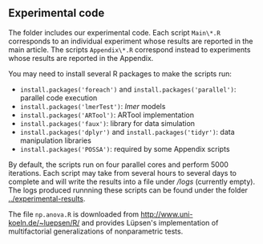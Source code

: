 ## Experimental code

The folder includes our experimental code. Each script ``Main\*.R`` corresponds to an individual experiment whose results are reported in the main article. The scripts ``Appendix\*.R`` correspond instead to experiments whose results are reported in the Appendix. 

You may need to install several R packages to make the scripts run: 

- ``install.packages('foreach')`` and  ``install.packages('parallel')``: parallel code execution
- ``install.packages('lmerTest')``: *lmer* models
- ``install.packages('ARTool')``: ARTool implementation
- ``install.packages('faux')``: library for data simulation
- ``install.packages('dplyr')`` and ``install.packages('tidyr')``: data manipulation libraries
- ``install.packages('POSSA')``: required by some Appendix scripts

By default, the scripts run on four parallel cores and perform 5000 iterations. Each script may take from several hours to several days to complete and will write the results into a file under */logs* (currently empty). The logs produced runnning these scripts can be found under the folder [../experimental-results](../experimental-results/).

The file ``np.anova.R`` is downloaded from http://www.uni-koeln.de/~luepsen/R/ and provides Lüpsen's implementation of  multifactorial generalizations of nonparametric tests.
